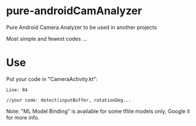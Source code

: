 # pure-androidCamAnalyzer
Pure Android Camera Analyzer to be used in another projects

Most simple and fewest codes ...

# Use
Put your code in "CameraActivity.kt":
```
Line: 84

//your code: detect(inputBuffer, rotationDeg...

```

Note: "ML Model Binding" is available for some tflite models only, Google it for more info.
